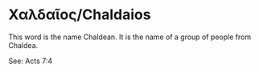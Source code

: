 # Χαλδαῖος/Chaldaios

This word is the name Chaldean. It is the name of a group of people from Chaldea.

See: Acts 7:4
